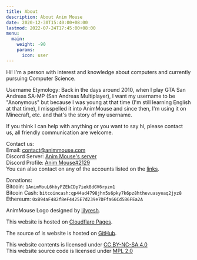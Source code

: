 ```yaml
---
title: About
description: About Anim Mouse
date: 2020-12-30T15:40:00+08:00
lastmod: 2022-07-24T17:45:00+08:00
menu:
  main:
    weight: -90
    params:
      icon: user
---
```

Hi! I'm a person with interest and knowledge about computers and currently pursuing Computer Science.

Username Etymology:
Back in the days around 2010, when I play GTA San Andreas SA-MP (San Andreas Multiplayer), I want my username to be "Anonymous" but because I was young at that time (I'm still learning English at that time), I misspelled it into AnimMouse and since then, I'm using it on Minecraft, etc. and that's the story of my username.

If you think I can help with anything or you want to say hi, please contact us, all friendly communication are welcome.

Contact us:\
Email: [contact@animmouse.com](mailto:contact@animmouse.com)\
Discord Server: [Anim Mouse's server](https://discord.gg/XJwgb339Gk)\
Discord Profile: [Anim Mouse#2129](https://discordapp.com/users/879284380596596746)\
You can also contact on any of the accounts listed on the [links](../links/).

Donations:\
Bitcoin: `1AnimMouL6hbyFZEkCDp7iek8dGV6rpzm1`\
Bitcoin Cash: `bitcoincash:qp44ad4798jhn5s6pky7k6pz8hthevuasyeaq2jyz8`\
Ethereum: `0xB94aF482f8eF4425E7d239e7DFfa66Cd5B6FEa2A`

AnimMouse Logo designed by [lilyresh](https://lilyresh.carrd.co).

This website is hosted on [Cloudflare Pages](https://pages.cloudflare.com).

The source of is website is hosted on [GitHub](https://github.com/AnimMouse/animmouse-website).

This website contents is licensed under [CC BY-NC-SA 4.0](https://creativecommons.org/licenses/by-nc-sa/4.0/)\
This website source code is licensed under [MPL 2.0](https://www.mozilla.org/en-US/MPL/2.0/)